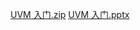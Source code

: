 [UVM 入门.zip](https://github.com/bulaqi/IC-DV.github.io/files/12484457/UVM.zip)
[UVM 入门.pptx](https://github.com/bulaqi/IC-DV.github.io/files/12484458/UVM.pptx)
